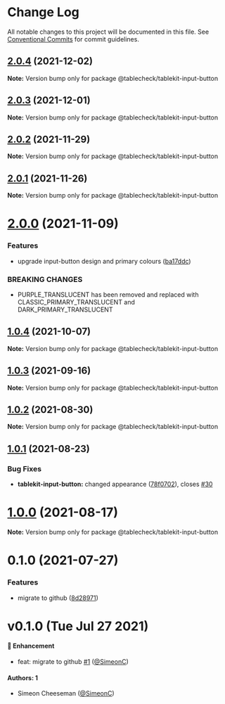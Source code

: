 # Change Log

All notable changes to this project will be documented in this file.
See [Conventional Commits](https://conventionalcommits.org) for commit guidelines.

## [2.0.4](https://github.com/tablecheck/tablekit/compare/@tablecheck/tablekit-input-button@2.0.3...@tablecheck/tablekit-input-button@2.0.4) (2021-12-02)

**Note:** Version bump only for package @tablecheck/tablekit-input-button





## [2.0.3](https://github.com/tablecheck/tablekit/compare/@tablecheck/tablekit-input-button@2.0.2...@tablecheck/tablekit-input-button@2.0.3) (2021-12-01)

**Note:** Version bump only for package @tablecheck/tablekit-input-button





## [2.0.2](https://github.com/tablecheck/tablekit/compare/@tablecheck/tablekit-input-button@2.0.1...@tablecheck/tablekit-input-button@2.0.2) (2021-11-29)

**Note:** Version bump only for package @tablecheck/tablekit-input-button





## [2.0.1](https://github.com/tablecheck/tablekit/compare/@tablecheck/tablekit-input-button@2.0.0...@tablecheck/tablekit-input-button@2.0.1) (2021-11-26)

**Note:** Version bump only for package @tablecheck/tablekit-input-button





# [2.0.0](https://github.com/tablecheck/tablekit/compare/@tablecheck/tablekit-input-button@1.0.4...@tablecheck/tablekit-input-button@2.0.0) (2021-11-09)


### Features

* upgrade input-button design and primary colours ([ba17ddc](https://github.com/tablecheck/tablekit/commit/ba17ddccb7634573f8c151a734d2f1acb3b82ec7))


### BREAKING CHANGES

* PURPLE_TRANSLUCENT has been removed and replaced with CLASSIC_PRIMARY_TRANSLUCENT and DARK_PRIMARY_TRANSLUCENT





## [1.0.4](https://github.com/tablecheck/tablekit/compare/@tablecheck/tablekit-input-button@1.0.3...@tablecheck/tablekit-input-button@1.0.4) (2021-10-07)

**Note:** Version bump only for package @tablecheck/tablekit-input-button





## [1.0.3](https://github.com/tablecheck/tablekit/compare/@tablecheck/tablekit-input-button@1.0.2...@tablecheck/tablekit-input-button@1.0.3) (2021-09-16)

**Note:** Version bump only for package @tablecheck/tablekit-input-button





## [1.0.2](https://github.com/tablecheck/tablekit/compare/@tablecheck/tablekit-input-button@1.0.1...@tablecheck/tablekit-input-button@1.0.2) (2021-08-30)

**Note:** Version bump only for package @tablecheck/tablekit-input-button





## [1.0.1](https://github.com/tablecheck/tablekit/compare/@tablecheck/tablekit-input-button@1.0.0...@tablecheck/tablekit-input-button@1.0.1) (2021-08-23)


### Bug Fixes

* **tablekit-input-button:** changed appearance ([78f0702](https://github.com/tablecheck/tablekit/commit/78f0702894efcf5cd3d04978fbb9ed163de15ad3)), closes [#30](https://github.com/tablecheck/tablekit/issues/30)





# [1.0.0](https://github.com/tablecheck/tablekit/compare/@tablecheck/tablekit-input-button@0.1.0...@tablecheck/tablekit-input-button@1.0.0) (2021-08-17)

**Note:** Version bump only for package @tablecheck/tablekit-input-button





# 0.1.0 (2021-07-27)


### Features

* migrate to github ([8d28971](https://github.com/tablecheck/tablekit/commit/8d28971175010fcb2a3cd9c48a749e7af1bdc9f9))





# v0.1.0 (Tue Jul 27 2021)

#### 🚀 Enhancement

- feat: migrate to github [#1](https://github.com/tablecheck/tablekit/pull/1) ([@SimeonC](https://github.com/SimeonC))

#### Authors: 1

- Simeon Cheeseman ([@SimeonC](https://github.com/SimeonC))
